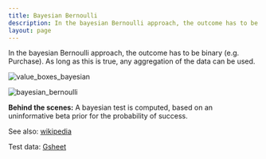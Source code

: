 ```yaml
---
title: Bayesian Bernoulli
description: In the bayesian Bernoulli approach, the outcome has to be binary (e.g. Purchase). As long as this is true, any aggregation of the data can be used.
layout: page
---
```


In the bayesian Bernoulli approach, the outcome has to be binary (e.g. Purchase). As long as this is true, any aggregation of the data can be used.

![value_boxes_bayesian]({{site.url}}/{{site.baseurl}}/core_app/old/impact/web_application/dashboard/models/images/value_boxes_bayesian.png)

![bayesian_bernoulli]({{site.url}}/{{site.baseurl}}/core_app/old/impact/web_application/dashboard/models/images/bayesian_bernoulli.png)

**Behind the scenes:** A bayesian test is computed, based on an uninformative beta prior for the probability of success.

See also: [wikipedia](https://www.evanmiller.org/bayesian-ab-testing.html)

Test data: [Gsheet](https://docs.google.com/spreadsheets/d/1VJJ2j5ldrSfvLQatd9SAikIJX_2dhBgDCjkdX_oUgB4/edit#gid=0)
